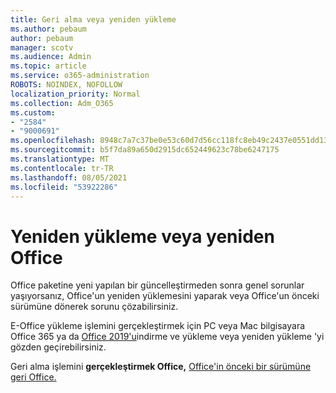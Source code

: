 ```yaml
---
title: Geri alma veya yeniden yükleme
ms.author: pebaum
author: pebaum
manager: scotv
ms.audience: Admin
ms.topic: article
ms.service: o365-administration
ROBOTS: NOINDEX, NOFOLLOW
localization_priority: Normal
ms.collection: Adm_O365
ms.custom:
- "2584"
- "9000691"
ms.openlocfilehash: 8948c7a7c37be0e53c60d7d56cc118fc8eb49c2437e0551dd13b47cb1d683e85
ms.sourcegitcommit: b5f7da89a650d2915dc652449623c78be6247175
ms.translationtype: MT
ms.contentlocale: tr-TR
ms.lasthandoff: 08/05/2021
ms.locfileid: "53922286"
---
```

# <a name="reinstall-or-roll-back-office"></a>Yeniden yükleme veya yeniden Office

Office paketine yeni yapılan bir güncelleştirmeden sonra genel sorunlar yaşıyorsanız, Office'un yeniden yüklemesini yaparak veya Office'un önceki sürümüne dönerek sorunu çözabilirsiniz.

E-Office  yükleme işlemini gerçekleştirmek için PC veya Mac bilgisayara Office 365 ya da [Office 2019'u](https://support.office.com/article/download-and-install-or-reinstall-office-365-or-office-2019-on-a-pc-or-mac-4414eaaf-0478-48be-9c42-23adc4716658)indirme ve yükleme veya yeniden yükleme 'yi gözden geçirebilirsiniz.

Geri alma işlemini **gerçekleştirmek Office,** [Office'in önceki bir sürümüne geri Office.](https://support.microsoft.com/help/2770432/how-to-revert-to-an-earlier-version-of-office-2013-or-office-2016-clic)
